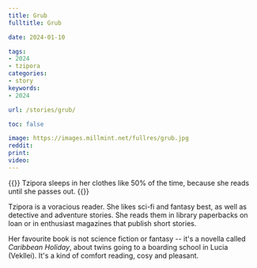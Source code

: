 ```yaml
---
title: Grub
fulltitle: Grub

date: 2024-01-10

tags:
- 2024
- tzipora
categories:
- story
keywords:
- 2024

url: /stories/grub/

toc: false

image: https://images.millmint.net/fullres/grub.jpg
reddit:
print:
video:
---
```

{{<hint caption>}}
Tzipora sleeps in her clothes like 50% of the time, because she reads until she passes out.
{{</hint>}}

Tzipora is a voracious reader. She likes sci-fi and fantasy best, as well as detective and adventure stories. She reads them in library paperbacks on loan or in enthusiast magazines that publish short stories.

Her favourite book is not science fiction or fantasy -- it's a novella called *Caribbean Holiday*, about twins going to a boarding school in Lucia (Vekllei). It's a kind of comfort reading, cosy and pleasant.
